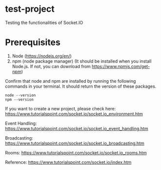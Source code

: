 # test-project
Testing the functionalities of Socket.IO

# Prerequisites
1. Node (https://nodejs.org/en/)
2. npm (node package manager) (It should be installed when you install Node.js. If not, you can download from https://www.npmjs.com/get-npm)

Confirm that node and npm are installed by running the following commands in your terminal. It should return the version of these packages.

```
node --version
npm --version
```

If you want to create a new project, please check here: https://www.tutorialspoint.com/socket.io/socket.io_environment.htm


Event Handling: https://www.tutorialspoint.com/socket.io/socket.io_event_handling.htm

Broadcasting: https://www.tutorialspoint.com/socket.io/socket.io_broadcasting.htm

Rooms: https://www.tutorialspoint.com/socket.io/socket.io_rooms.htm

Reference: https://www.tutorialspoint.com/socket.io/index.htm
